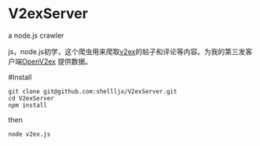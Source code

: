 # V2exServer
a node.js crawler

js，node.js初学，这个爬虫用来爬取[v2ex](https://www.v2ex.com/)的帖子和评论等内容。为我的第三发客户端[OpenV2ex](https://github.com/shellljx/OpenV2ex-android)
提供数据。

#Install
```
git clone git@github.com:shellljx/V2exServer.git
cd V2exServer
npm install
```

then

```
node v2ex.js
```
